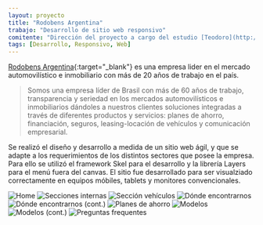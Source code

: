 ```yaml
---
layout: proyecto
title: "Rodobens Argentina"
trabajo: "Desarrollo de sitio web responsivo"
comitente: "Dirección del proyecto a cargo del estudio [Teodoro](http://mundoteodoro.com)."
tags: [Desarrollo, Responsivo, Web]
---
```


[Rodobens Argentina](http://www.rodobens.com.ar){:target="_blank"} es una empresa lider en el mercado automovilístico e inmobiliario con más de 20 años de trabajo en el país.  

> Somos una empresa líder de Brasil con más de 60 años de trabajo, transparencia y seriedad en los mercados automovilísticos e inmobiliarios dándoles a nuestros clientes soluciones integradas a través de diferentes productos y servicios: planes de ahorro, financiación, seguros, leasing-locación de vehículos y comunicación empresarial.

Se realizó el diseño y desarrollo a medida de un sitio web ágil, y que se adapte a los requerimientos de los distintos sectores que posee la empresa. Para ello se utilizó el framework Skel para el desarrollo y la librería Layers para el menú fuera del canvas. El sitio fue desarrollado para ser visualziado correctamente en equipos móbiles, tablets y monitores convencionales.

<div class="fotorama" data-fit="cover">
	<img src="{{ site.baseurl }}/img/2015_rodobens1.jpg" alt="Home" />
	<img src="{{ site.baseurl }}/img/2015_rodobens2.jpg" alt="Secciones internas" />
	<img src="{{ site.baseurl }}/img/2015_rodobens3.jpg" alt="Sección vehículos" />
	<img src="{{ site.baseurl }}/img/2015_rodobens4.jpg" alt="Dónde encontrarnos" />
	<img src="{{ site.baseurl }}/img/2015_rodobens5.jpg" alt="Dónde encontrarnos (cont.)" />
	<img src="{{ site.baseurl }}/img/2015_rodobens6.jpg" alt="Planes de ahorro" />
	<img src="{{ site.baseurl }}/img/2015_rodobens7.jpg" alt="Modelos" />
	<img src="{{ site.baseurl }}/img/2015_rodobens8.jpg" alt="Modelos (cont.)" />
	<img src="{{ site.baseurl }}/img/2015_rodobens9.jpg" alt="Preguntas frequentes" />
</div>

